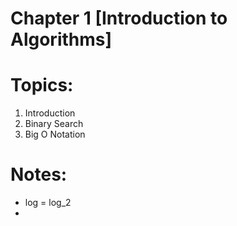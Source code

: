 # Chapter 1 [Introduction to Algorithms]

# Topics:
1. Introduction
2. Binary Search
3. Big O Notation

# Notes:
- log = log_2
- 